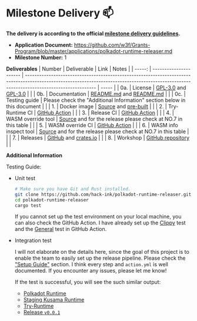# Milestone Delivery :mailbox:

**The delivery is according to the official [milestone delivery guidelines](https://github.com/w3f/Grants-Program/blob/master/docs/Support%20Docs/milestone-deliverables-guidelines.md).**

* **Application Document:** https://github.com/w3f/Grants-Program/blob/master/applications/polkadot-runtime-releaser.md
* **Milestone Number:** 1

**Deliverables**
| Number | Deliverable            | Link                                                                                                                                                                                       | Notes |
| -----: | ---------------------- | ------------------------------------------------------------------------------------------------------------------------------------------------------------------------------------------ | ----- |
|    0a. | License                | [GPL-3.0](https://github.com/hack-ink/polkadot-runtime-releaser/blob/main/LICENSE) and [GPL-3.0](https://github.com/hack-ink/polkadot-runtime-releaser-workshop/blob/main/LICENSE)         |       |
|    0b. | Documentation          | [README.md](https://github.com/hack-ink/polkadot-runtime-releaser/blob/main/README.md) and [README.md](https://github.com/hack-ink/polkadot-runtime-releaser-workshop/blob/main/README.md) |       |
|    0c. | Testing guide          | Please check the "Additional Information" section below in this document                                                                                                                   |       |
|     1. | Docker image           | [Source](https://github.com/hack-ink/polkadot-runtime-releaser/tree/main/docker) and [pre-built](https://ghcr.io/hack-ink/polkadot-runtime-releaser)                                       |       |
|     2. | Try-Runtime CI         | [GitHub Action](https://github.com/hack-ink/polkadot-runtime-releaser/blob/main/action/try-runtime)                                                                                        |       |
|     3. | Release CI             | [GitHub Action](https://github.com/hack-ink/polkadot-runtime-releaser-workshop/blob/main/.github/workflows/release.yml)                                                                    |       |
|     4. | WASM override tool     | [Source](https://github.com/hack-ink/polkadot-runtime-releaser/blob/main/cli/src/cli/build.rs) and for the release please check at NO.7 in this table                                      |       |
|     5. | WASM override CI       | [GitHub Action](https://github.com/hack-ink/polkadot-runtime-releaser/blob/main/action/override)                                                                                           |       |
|     6. | WASM info inspect tool | [Source](https://github.com/hack-ink/polkadot-runtime-releaser/blob/main/cli/src/cli/inspect.rs) and for the release please check at NO.7 in this table                                    |       |
|     7. | Releases               | [GitHub](https://github.com/hack-ink/polkadot-runtime-releaser/releases) and [crates.io](https://crates.io/crates/polkadot-runtime-releaser-cli)                                           |       |
|     8. | Workshop               | [GitHub repository](https://github.com/hack-ink/polkadot-runtime-releaser-workshop)                                                                                                        |       |

**Additional Information**

Testing Guide:
- Unit test
  ```sh
  # Make sure you have Git and Rust installed.
  git clone https://github.com/hack-ink/polkadot-runtime-releaser.git
  cd polkadot-runtime-releaser
  cargo test
  ```
  If you cannot set up the test environment on your local machine, you can also check the GitHub Action.
  I have already set up the [Clippy](https://github.com/hack-ink/polkadot-runtime-releaser/actions/runs/12524880278/job/34935843642) test and the [General](https://github.com/hack-ink/polkadot-runtime-releaser/actions/runs/12524880278/job/34935843771) test in GitHub Action.
- Integration test

  I will not elaborate on the details here, since the goal of this project is to enable the team to easily set up the release pipeline.
  Please check the ["Setup Guide"](https://github.com/hack-ink/polkadot-runtime-releaser?tab=readme-ov-file#setup-guide) section.
  I think every step and `action.yml` is well documented. If you encounter any issues, please let me know!

  If the test is successful, you will see the such similar output:
  - [Polkadot Runtime](https://github.com/hack-ink/polkadot-runtime-releaser-workshop/tree/polkadot-runtime)
  - [Staging Kusama Runtime](https://github.com/hack-ink/polkadot-runtime-releaser-workshop/tree/staging-kusama-runtime)
  - [Try-Runtime](https://github.com/hack-ink/polkadot-runtime-releaser-workshop/pull/3)
  - [Release `v0.0.1`](https://github.com/hack-ink/polkadot-runtime-releaser-workshop/releases/tag/v0.0.1)
